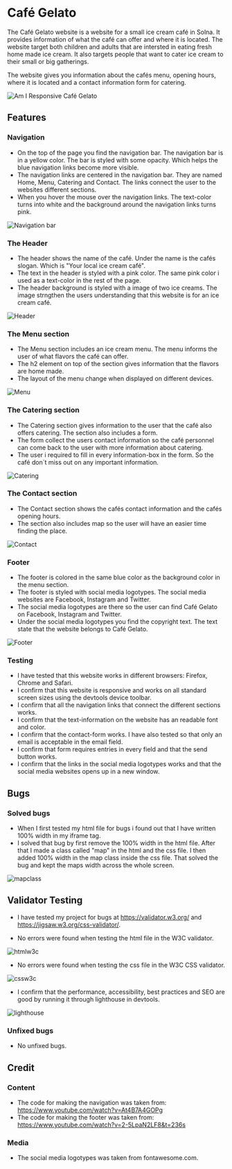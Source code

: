 # **Café Gelato**
The Café Gelato website is a website for a small ice cream café in Solna. It provides information of what the café can offer and where it is located. The website target both children and adults that are intersted in eating fresh home made ice cream. It also targets people that want to cater ice cream to their small or big gatherings.

The website gives you information about the cafés menu, opening hours, where it is located and a contact information form for catering. 

![Am I Responsive Café Gelato](https://user-images.githubusercontent.com/87748379/131373931-3b49fb19-5882-4b7d-a748-d4c4fad8b352.JPG)

## **Features**

### **Navigation**
 
  - On the top of the page you find the navigation bar. The navigation bar is in a yellow color. The bar is styled with some opacity. Which helps the blue navigation links become more visible. 
  - The navigation links are centered in the navigation bar. They are named Home, Menu, Catering and Contact. The links connect the user to the websites different sections. 
  - When you hover the mouse over the navigation links. The text-color turns into white and the background around the navigation links turns pink. 
  
  ![Navigation bar](https://user-images.githubusercontent.com/87748379/131383276-1c10b3e1-0c68-4394-a075-b4823f4fe8f8.JPG)

### **The Header**
  - The header shows the name of the café. Under the name is the cafés slogan. Which is "Your local ice cream café".
  - The text in the header is styled with a pink color. The same pink color i used as a text-color in the rest of the page. 
  - The header background is styled with a image of two ice creams. The image strngthen the users understanding that this website is for an ice cream café.

  ![Header](https://user-images.githubusercontent.com/87748379/131390905-bd5f19af-5b65-482d-9722-09429fb33036.JPG)

### **The Menu section**
  - The Menu section includes an ice cream menu. The menu informs the user of what flavors the café can offer.
  - The h2 element on top of the section gives information that the flavors are home made. 
  - The layout of the menu change when displayed on different devices.

  ![Menu](https://user-images.githubusercontent.com/87748379/131393366-278c07e4-feec-49cd-be8c-1944761a34e2.JPG)

### **The Catering section**
  - The Catering section gives information to the user that the café also offers catering. The section also includes a form.
  - The form collect the users contact information so the café personnel can come back to the user with more information about catering.
  - The user i required to fill in every information-box in the form. So the café don´t miss out on any important information.

 ![Catering](https://user-images.githubusercontent.com/87748379/131548601-611650c5-7db2-41f5-ac80-53d396cc94c5.JPG)

 ### **The Contact section**
   - The Contact section shows the cafés contact information and the cafés opening hours. 
   - The section also includes map so the user will have an easier time finding the place. 

   ![Contact](https://user-images.githubusercontent.com/87748379/131549344-bb276368-e432-4a7a-9777-9ba2e276a466.JPG)

### **Footer**
  - The footer is colored in the same blue color as the background color in the menu section.
  - The footer is styled with social media logotypes. The social media websites are Facebook, Instagram and Twitter.
  - The social media logotypes are there so the user can find Café Gelato on Facebook, Instagram and Twitter.
  - Under the social media logotypes you find the copyright text. The text state that the website belongs to Café Gelato.
  
  ![Footer](https://user-images.githubusercontent.com/87748379/131551692-f2d4d163-9e9c-4a4d-b9fe-2459ccb3dc2d.JPG)

### **Testing**
  - I have tested that this website works in different browsers: Firefox, Chrome and Safari.
  - I confirm that this website is responsive and works on all standard screen sizes using the devtools device toolbar.
  - I confirm that all the navigation links that connect the different sections works.
  - I confirm that the text-information on the website has an readable font and color.
  - I confirm that the contact-form works. I have also tested so that only an email is acceptable in the email field. 
  - I confirm that form requires entries in every field and that the send button works.
  - I confirm that the links in the social media logotypes works and that the social media websites opens up in a new window. 
  
  ## **Bugs**

### **Solved bugs**
 - When I first tested my html file for bugs i found out that I have written 100% width in my iframe tag. 
 - I solved that bug by first remove the 100% width in the html file. After that I made a class called "map" in the html and the css file. I then added 100% width in the map class inside the css file. That solved the bug and kept the maps width across the whole screen.

 ![mapclass](https://user-images.githubusercontent.com/87748379/131560665-2fbc1318-5b11-4f6a-b950-e46fda6947f0.JPG)

 ## **Validator Testing**
 - I have tested my project for bugs at https://validator.w3.org/ and https://jigsaw.w3.org/css-validator/. 

 - No errors were found when testing the html file in the W3C validator.

 ![htmlw3c](https://user-images.githubusercontent.com/87748379/131566852-4213c2b6-7a2a-4b1c-a2bf-2f6e46d7f3f2.JPG)

 - No errors were found when testing the css file in the W3C CSS validator.

 ![cssw3c](https://user-images.githubusercontent.com/87748379/131567328-94251b8e-8f39-4466-be1f-b5241c494cb2.JPG)

 - I confirm that the performance, accessibility, best practices and SEO are good by running it through lighthouse in devtools.

 ![lighthouse](https://user-images.githubusercontent.com/87748379/131568015-2608ef5a-dee0-4520-a160-53e112042791.JPG)

 ### **Unfixed bugs**
 - No unfixed bugs.

 ## **Credit**
 
### **Content**
- The code for making the navigation was taken from: https://www.youtube.com/watch?v=At4B7A4GOPg
- The code for making the footer was taken from: https://www.youtube.com/watch?v=2-5LpaN2LF8&t=236s

### **Media**
- The social media logotypes was taken from fontawesome.com.













  
  



